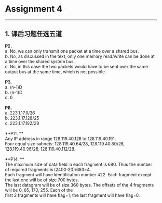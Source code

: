 # Assignment 4

---
## 1. 课后习题任选五道
**P2.**<br>
a. No, we can only transmit one packet at a time over a shared bus.<br>
b. No, as discussed in the text, only one memory read/write can be done at a time over the shared system bus. <br>
c. No, in this case the two packets would have to be sent over the same output bus at the same time, which is not possible.<br> 
<br>
**P3.**<br>
a. (n-1)D<br>
b. (n-1)D<br>
c. 0<br>
<br>
**P8.**<br>
a. 223.1.17.0/26<br>
b. 223.1.17.128/25<br>
c. 223.1.17.192/28<br>
<br>
**P11. **<br>
Any IP address in range 128.119.40.128 to 128.119.40.191.<br>
Four equal size subnets: 128.119.40.64/28, 128.119.40.80/28, 128.119.40.96/28, 128.119.40.112/28.<br>
<br>
**P14. **<br>
The maximum size of data field in each fragment is 680. Thus the number of required fragments is (2400-20)/680=4.<br>
Each fragment will have Identification number 422. Each fragment except the last one will be of size 700 bytes.<br>
The last datagram will be of size 360 bytes. The offsets of the 4 fragments will be 0, 85, 170, 255. Each of the<br>
first 3 fragments will have flag=1; the last fragment will have flag=0.<br>
